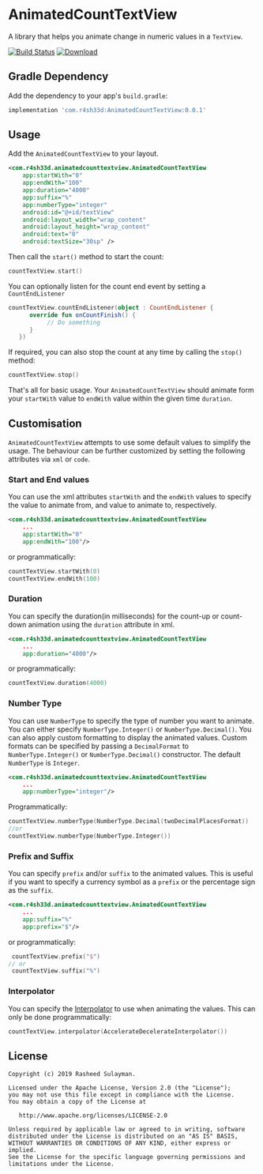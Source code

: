 # AnimatedCountTextView

A library that helps you animate change in numeric values in a `TextView`.

[![Build Status](https://travis-ci.com/r4sh33d/AnimatedCountTextView.svg?token=8TPyvGS2YqpBT3ypdxNc&branch=master)](https://travis-ci.com/r4sh33d/AnimatedCountTextView)
[ ![Download](https://api.bintray.com/packages/r4sh33d/maven/AnimatedCountTextView/images/download.svg) ](https://bintray.com/r4sh33d/maven/AnimatedCountTextView/_latestVersion)

## Gradle Dependency

Add the dependency to your app's `build.gradle`:

```groovy
implementation 'com.r4sh33d:AnimatedCountTextView:0.0.1'
```

## Usage

Add the `AnimatedCountTextView` to your layout. 

```xml
<com.r4sh33d.animatedcounttextview.AnimatedCountTextView
    app:startWith="0"
    app:endWith="100"
    app:duration="4000"
    app:suffix="%"
    app:numberType="integer"
    android:id="@+id/textView"
    android:layout_width="wrap_content"
    android:layout_height="wrap_content"
    android:text="0"
    android:textSize="30sp" />
```

Then call the `start()` method to start the count: 

```kotlin
countTextView.start()
```

You can optionally listen for the count end event by setting a `CountEndListener`

```kotlin
countTextView.countEndListener(object : CountEndListener {
      override fun onCountFinish() {
           // Do something 
      }
   })
```

If required, you can also stop the count at any time by calling the `stop()` method:
```kotlin
countTextView.stop()
```

That's all for basic usage. Your `AnimatedCountTextView` should animate form your `startWith` value to `endWith` value within the given time `duration`.

## Customisation
`AnimatedCountTextView` attempts to use some default values to simplify the usage. The behaviour can be further 
customized by setting the following attributes via `xml` or `code`. 

### Start and End values
You can use the xml attributes `startWith` and the `endWith` values to specify the value to animate from, and value to animate to, respectively.  
 
```xml
<com.r4sh33d.animatedcounttextview.AnimatedCountTextView
    ...
    app:startWith="0"
    app:endWith="100"/>
```
or programmatically:
```kotlin
countTextView.startWith(0)
countTextView.endWith(100)
```

### Duration
You can specify the duration(in milliseconds) for the count-up or count-down animation using the `duration` attribute in xml.   
 
```xml
<com.r4sh33d.animatedcounttextview.AnimatedCountTextView
    ...
    app:duration="4000"/>
```
or programmatically:
```kotlin
countTextView.duration(4000)
```

### Number Type
You can use `NumberType` to specify the type of number you want to animate. You can either specify `NumberType.Integer()` or `NumberType.Decimal()`. You can also apply custom formatting to display the animated values. Custom formats can be specified by passing a `DecimalFormat` to `NumberType.Integer()` or `NumberType.Decimal()` constructor. The default `NumberType` is `Integer`.
 
```xml
<com.r4sh33d.animatedcounttextview.AnimatedCountTextView
    ...
    app:numberType="integer"/>
```
Programmatically:
```kotlin
countTextView.numberType(NumberType.Decimal(twoDecimalPlacesFormat))
//or 
countTextView.numberType(NumberType.Integer())
```
### Prefix and Suffix
You can specify `prefix` and/or `suffix` to the animated values. This is useful if you want to specify a currency symbol as a `prefix` or the percentage sign as the `suffix`.
 
```xml
<com.r4sh33d.animatedcounttextview.AnimatedCountTextView
    ...
    app:suffix="%"
    app:prefix="$"/>
```
or programmatically:
```kotlin
 countTextView.prefix("$")
// or 
 countTextView.suffix("%")
```

### Interpolator
You can specify the [Interpolator](https://developer.android.com/reference/android/view/animation/Interpolator) to use when animating the values. This can only be done programmatically:
```kotlin
countTextView.interpolator(AccelerateDecelerateInterpolator())
```

##  License

    Copyright (c) 2019 Rasheed Sulayman.

    Licensed under the Apache License, Version 2.0 (the "License");
    you may not use this file except in compliance with the License.
    You may obtain a copy of the License at

       http://www.apache.org/licenses/LICENSE-2.0

    Unless required by applicable law or agreed to in writing, software
    distributed under the License is distributed on an "AS IS" BASIS,
    WITHOUT WARRANTIES OR CONDITIONS OF ANY KIND, either express or implied.
    See the License for the specific language governing permissions and
    limitations under the License.
